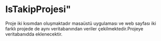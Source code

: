 # IsTakipProjesi"
Proje iki kısımdan oluşmaktadır masaüstü uygulaması ve web sayfası iki farklı projede de aynı veritabanından veriler çekilmektedir.Projeye veritabanıdda eklenecektir.
